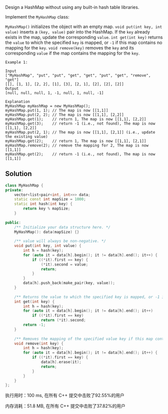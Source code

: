  
Design a HashMap without using any built-in hash table libraries.

Implement the `MyHashMap` class:

`MyHashMap()` initializes the object with an empty map.
`void put(int key, int value)` inserts a `(key, value)` pair into the HashMap. If the `key` already exists in the map, update the corresponding `value`.
`int get(int key)` returns the `value` to which the specified `key` is mapped, or `-1` if this map contains no mapping for the `key`.
`void remove(key)` removes the `key` and its corresponding `value` if the map contains the mapping for the `key`.
 
```
Example 1:

Input
["MyHashMap", "put", "put", "get", "get", "put", "get", "remove", "get"]
[[], [1, 1], [2, 2], [1], [3], [2, 1], [2], [2], [2]]
Output
[null, null, null, 1, -1, null, 1, null, -1]

Explanation
MyHashMap myHashMap = new MyHashMap();
myHashMap.put(1, 1); // The map is now [[1,1]]
myHashMap.put(2, 2); // The map is now [[1,1], [2,2]]
myHashMap.get(1);    // return 1, The map is now [[1,1], [2,2]]
myHashMap.get(3);    // return -1 (i.e., not found), The map is now [[1,1], [2,2]]
myHashMap.put(2, 1); // The map is now [[1,1], [2,1]] (i.e., update the existing value)
myHashMap.get(2);    // return 1, The map is now [[1,1], [2,1]]
myHashMap.remove(2); // remove the mapping for 2, The map is now [[1,1]]
myHashMap.get(2);    // return -1 (i.e., not found), The map is now [[1,1]]
```

## Solution

```c++
class MyHashMap {
private:
    vector<list<pair<int, int>>> data;
    static const int mapSize = 1000;
    static int hash(int key) {
        return key % mapSize;
    }
    
public:
    /** Initialize your data structure here. */
    MyHashMap(): data(mapSize) {}
    
    /** value will always be non-negative. */
    void put(int key, int value) {
        int h = hash(key);
        for (auto it = data[h].begin(); it != data[h].end(); it++) {
            if ((*it).first == key) {
                (*it).second = value;
                return;
            }
        }
        data[h].push_back(make_pair(key, value));
    }
    
    /** Returns the value to which the specified key is mapped, or -1 if this map contains no mapping for the key */
    int get(int key) {
        int h = hash(key);
        for (auto it = data[h].begin(); it != data[h].end(); it++) 
            if ((*it).first == key) 
                return (*it).second;
        return -1;
    }
    
    /** Removes the mapping of the specified value key if this map contains a mapping for the key */
    void remove(int key) {
        int h = hash(key);
        for (auto it = data[h].begin(); it != data[h].end(); it++) {
            if ((*it).first == key) {
                data[h].erase(it);
                return;
            }
        }
    }
};
```

执行用时：100 ms, 在所有 C++ 提交中击败了92.55%的用户

内存消耗：51.8 MB, 在所有 C++ 提交中击败了37.82%的用户

